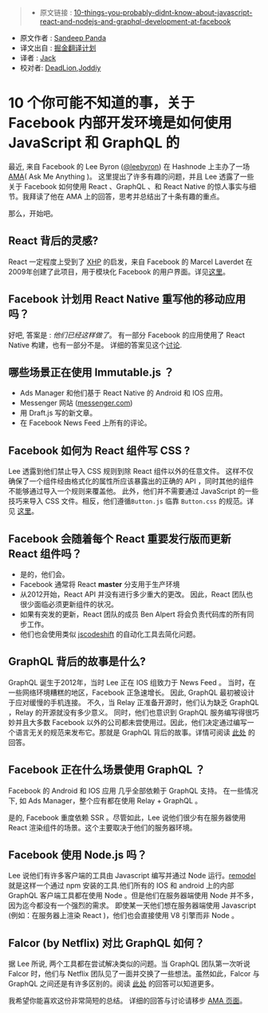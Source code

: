 >* 原文链接 : [10-things-you-probably-didnt-know-about-javascript-react-and-nodejs-and-graphql-development-at-facebook](https://hashnode.com/post/10-things-you-probably-didnt-know-about-javascript-react-and-nodejs-and-graphql-development-at-facebook-cink0r0e500h5io53fpl7ediu)
* 原文作者 : [Sandeep Panda](https://hashnode.com/@sandeep)
* 译文出自 : [掘金翻译计划](https://github.com/xitu/gold-miner)
* 译者 : [Jack](https://github.com/Jack-Kingdom)
* 校对者: [DeadLion](https://github.com/DeadLion),[Joddiy](https://github.com/joddiy)

# 10 个你可能不知道的事，关于 Facebook 内部开发环境是如何使用 JavaScript 和 GraphQL 的

最近, 来自 Facebook 的 Lee Byron ([@leebyron](https://hashnode.com/@leebyron)) 在 Hashnode 上主办了一场 [AMA](https://hashnode.com/ama/with-lee-byron-cin0kpe8p0073rb53b19emcda)( Ask Me Anything )。 这里提出了许多有趣的问题，并且 Lee 透露了一些关于 Facebook 如何使用 React 、GraphQL 、和 React Native 的惊人事实与细节。我拜读了他在 AMA 上的回答，思考并总结出了十条有趣的重点。

那么，开始吧。

## React 背后的灵感?

React 一定程度上受到了 [XHP](https://github.com/facebook/xhp-lib) 的启发，来自 Facebook 的 Marcel Laverdet 在2009年创建了此项目，用于模块化 Facebook 的用户界面。详见[这里](https://hashnode.com/ama/with-lee-byron-cin0kpe8p0073rb53b19emcda#cin120uib00edlv533i6d8yd7)。

## Facebook 计划用 React Native 重写他的移动应用吗？

好吧, 答案是 : _他们已经这样做了_。 有一部分 Facebook 的应用使用了 React Native 构建，也有一部分不是。 详细的答案见这个[讨论](https://hashnode.com/ama/with-lee-byron-cin0kpe8p0073rb53b19emcda#cin6vg5r201wqjh53ne77tao1).

## 哪些场景正在使用 Immutable.js ？

*   Ads Manager 和他们基于 React Native 的 Android 和 IOS 应用。
*   Messenger 网站 ([messenger.com](https://hashnode.com/util/redirect?url=http://messenger.com))
*   用 Draft.js 写的新文章。
*   在 Facebook News Feed 上所有的评论。

## Facebook 如何为 React 组件写 CSS ?

Lee 透露到他们禁止导入 CSS 规则到除 React 组件以外的任意文件。 这样不仅确保了一个组件经由格式化的属性所应该暴露出的正确的 API ，同时其他的组件不能够通过导入一个规则来覆盖他。 此外，他们并不需要通过 JavaScript 的一些技巧来导入 CSS 文件。相反，他们遵循`Button.js` 临靠 `Button.css` 的规范。详见 [这里](https://hashnode.com/ama/with-lee-byron-cin0kpe8p0073rb53b19emcda#cin5qpdbv01apk85319o2c1fx)。

## Facebook 会随着每个 React 重要发行版而更新 React 组件吗？

*   是的，他们会。
*   Facebook 通常将 React **master** 分支用于生产环境
*   从2012开始，React API 并没有进行多少重大的更改。 因此，React 团队也很少面临必须更新组件的状况。
*   如果有突发的更新，React 团队的成员 Ben Alpert 将会负责代码库的所有同步工作。
*   他们也会使用类似 [jscodeshift](https://github.com/facebook/jscodeshift) 的自动化工具去简化问题。

## GraphQL 背后的故事是什么?

GraphQL 诞生于2012年，当时 Lee 正在 IOS 组致力于 News Feed 。 当时，在一些网络环境糟糕的地区，Facebook 正急速增长。 因此, GraphQL 最初被设计于应对缓慢的手机连接。 不久，当 Relay 正准备开源时，他们认为缺乏 GraphQL ，Relay 的开源就没有多少意义。 同时，他们也意识到 GraphQL 服务编写得很巧妙并且大多数 Facebook 以外的公司都未尝使用过。因此，他们决定通过编写一个语言无关的规范来发布它。那就是 GraphQL 背后的故事。详情可阅读 [此处](https://hashnode.com/ama/with-lee-byron-cin0kpe8p0073rb53b19emcda#cin1gw37n00kwlv53rretxpe8) 的回答。

## Facebook 正在什么场景使用 GraphQL ？

Facebook 的 Android 和 IOS 应用 几乎全部依赖于 GraphQL 支持。 在一些情况下, 如 Ads Manager，整个应有都在使用 Relay + GraphQL 。

是的, Facebook 重度依赖 SSR 。尽管如此，Lee 说他们很少有在服务器使用 React 渲染组件的场景。这个主要取决于他们的服务器环境。

## Facebook 使用 Node.js 吗？

Lee 说他们有许多客户端的工具由 Javascript 编写并通过 Node 运行。[remodel](https://github.com/facebook/remodel) 就是这样一个通过 npm 安装的工具.他们所有的 IOS 和 android 上的内部 GraphQL 客户端工具都在使用 Node 。但是他们在服务器端使用 Node 并不多，因为迄今都没有一个强烈的需求。 即使某一天他们想在服务器端使用 Javascript (例如：在服务器上渲染 React )，他们也会直接使用 V8 引擎而非 Node 。

## Falcor (by Netflix) 对比 GraphQL 如何？
据 Lee 所说, 两个工具都在尝试解决类似的问题。当 GraphQL 团队第一次听说 Falcor 时，他们与 Netflix 团队见了一面并交换了一些想法。虽然如此，Falcor 与 GraphQL 之间还是有许多区别的。阅读 [此处](https://hashnode.com/ama/with-lee-byron-cin0kpe8p0073rb53b19emcda#cinj7lim4002lid53x47g060n) 的回答可以知道更多。

我希望你能喜欢这份非常简短的总结。 详细的回答与讨论请移步 [AMA 页面](https://hashnode.com/ama/with-lee-byron-cin0kpe8p0073rb53b19emcda)。
